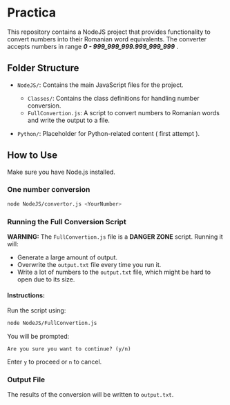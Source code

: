# Practica

This repository contains a NodeJS project that provides functionality to convert numbers into their Romanian word equivalents. The converter accepts numbers in range ***0 - 999_999_999.999_999_999*** .

## Folder Structure

- `NodeJS/`: Contains the main JavaScript files for the project.
    - `Classes/`: Contains the class definitions for handling number conversion.
    - `FullConvertion.js`: A script to convert numbers to Romanian words and write the output to a file.

- `Python/`: Placeholder for Python-related content ( first attempt ).

## How to Use

 Make sure you have Node.js installed.
 
### One number conversion
```bash
node NodeJS/convertor.js <YourNumber>
```
### Running the Full Conversion Script

**WARNING:** 
The `FullConvertion.js` file is a **DANGER ZONE** script. Running it will:

- Generate a large amount of output.
- Overwrite the `output.txt` file every time you run it.
- Write a lot of numbers to the `output.txt` file, which might be hard to open due to its size.

#### Instructions:

 Run the script using:
   ```bash
   node NodeJS/FullConvertion.js
   ```
 You will be prompted:
   ```
   Are you sure you want to continue? (y/n)
   ```
   Enter `y` to proceed or `n` to cancel.

### Output File
The results of the conversion will be written to `output.txt`.
